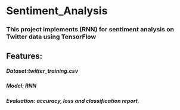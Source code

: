 # Sentiment_Analysis
### This project implements (RNN) for sentiment analysis on Twitter data using TensorFlow
## Features:
##### Dataset:twitter_training.csv 
##### Model: RNN
##### Evaluation: accuracy, loss and classification report.
